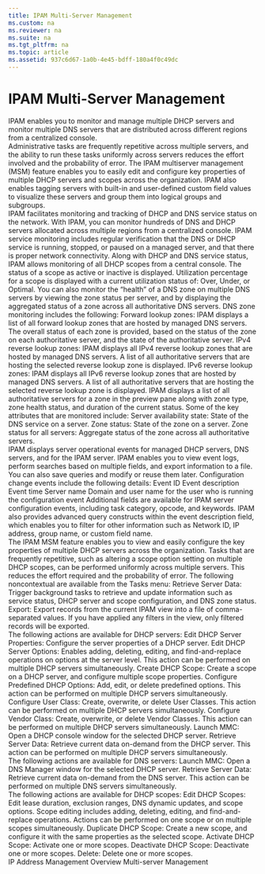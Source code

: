 ```yaml
---
title: IPAM Multi-Server Management
ms.custom: na
ms.reviewer: na
ms.suite: na
ms.tgt_pltfrm: na
ms.topic: article
ms.assetid: 937c6d67-1a0b-4e45-bdff-180a4f0c49dc
---
```

# IPAM Multi-Server Management
<?xml version="1.0" encoding="utf-8"?>
<developerConceptualDocument xmlns="http://ddue.schemas.microsoft.com/authoring/2003/5" xmlns:xlink="http://www.w3.org/1999/xlink" xmlns:xsi="http://www.w3.org/2001/XMLSchema-instance" xsi:schemaLocation="http://ddue.schemas.microsoft.com/authoring/2003/5 http://dduestorage.blob.core.windows.net/ddueschema/developer.xsd">
  <introduction>
    <para>IPAM enables you to monitor and manage multiple DHCP servers and monitor multiple DNS servers that are distributed across different regions from a centralized console. </para>
  </introduction>
  <section>
    <title>Multiserver management and display</title>
    <content>
      <para>Administrative tasks are frequently repetitive across multiple servers, and the ability to run these tasks uniformly across servers reduces the effort involved and the probability of error. The IPAM multiserver management (MSM) feature enables you to easily edit and configure key properties of multiple DHCP servers and scopes across the organization. IPAM also enables tagging servers with built-in and user-defined custom field values to visualize these servers and group them into logical groups and subgroups.</para>
    </content>
  </section>
  <section>
    <title>Service and zone monitoring</title>
    <content>
      <para>IPAM facilitates monitoring and tracking of DHCP and DNS service status on the network. With IPAM, you can monitor hundreds of DNS and DHCP servers allocated across multiple regions from a centralized console.</para>
      <para>IPAM service monitoring includes regular verification that the DNS or DHCP service is running, stopped, or paused on a managed server, and that there is proper network connectivity. Along with DHCP and DNS service status, IPAM allows monitoring of all DHCP scopes from a central console. The status of a scope as active or inactive is displayed. Utilization percentage for a scope is displayed with a current utilization status of: Over, Under, or Optimal.</para>
      <para>You can also monitor the “health” of a DNS zone on multiple DNS servers by viewing the zone status per server, and by displaying the aggregated status of a zone across all authoritative DNS servers.</para>
      <para>DNS zone monitoring includes the following:</para>
      <list class="bullet">
        <listItem>
          <para>Forward lookup zones: IPAM displays a list of all forward lookup zones that are hosted by managed DNS servers. The overall status of each zone is provided, based on the status of the zone on each authoritative server, and the state of the authoritative server.</para>
        </listItem>
        <listItem>
          <para>IPv4 reverse lookup zones: IPAM displays all IPv4 reverse lookup zones that are hosted by managed DNS servers. A list of all authoritative servers that are hosting the selected reverse lookup zone is displayed.</para>
        </listItem>
        <listItem>
          <para>IPv6 reverse lookup zones: IPAM displays all IPv6 reverse lookup zones that are hosted by managed DNS servers. A list of all authoritative servers that are hosting the selected reverse lookup zone is displayed.</para>
        </listItem>
      </list>
      <para>IPAM displays a list of all authoritative servers for a zone in the preview pane along with zone type, zone health status, and duration of the current status. </para>
      <para>Some of the key attributes that are monitored include:</para>
      <list class="bullet">
        <listItem>
          <para>Server availability state: State of the DNS service on a server.</para>
        </listItem>
        <listItem>
          <para>Zone status: State of the zone on a server.</para>
        </listItem>
        <listItem>
          <para>Zone status for all servers: Aggregate status of the zone across all authoritative servers.</para>
        </listItem>
      </list>
    </content>
  </section>
  <section>
    <title>Configuration monitoring</title>
    <content>
      <para>IPAM displays server operational events for managed DHCP servers, DNS servers, and for the IPAM server. IPAM enables you to view event logs, perform searches based on multiple fields, and export information to a file. You can also save queries and modify or reuse them later. Configuration change events include the following details:</para>
      <list class="ordered">
        <listItem>
          <para>Event ID</para>
        </listItem>
        <listItem>
          <para>Event description</para>
        </listItem>
        <listItem>
          <para>Event time</para>
        </listItem>
        <listItem>
          <para>Server name</para>
        </listItem>
        <listItem>
          <para>Domain and user name for the user who is running the configuration event</para>
        </listItem>
      </list>
      <para>Additional fields are available for IPAM server configuration events, including task category, opcode, and keywords. IPAM also provides advanced query constructs within the event description field, which enables you to filter for other information such as Network ID, IP address, group name, or custom field name.</para>
    </content>
  </section>
  <section>
    <title>Server and scope management</title>
    <content>
      <para>The IPAM MSM feature enables you to view and easily configure the key properties of multiple DHCP servers across the organization. Tasks that are frequently repetitive, such as altering a scope option setting on multiple DHCP scopes, can be performed uniformly across multiple servers. This reduces the effort required and the probability of error.</para>
      <para>The following noncontextual are available from the Tasks menu:</para>
      <list class="bullet">
        <listItem>
          <para>
            <embeddedLabel>Retrieve Server Data</embeddedLabel>: Trigger background tasks to retrieve and update information such as service status, DHCP server and scope configuration, and DNS zone status.</para>
        </listItem>
        <listItem>
          <para>
            <embeddedLabel>Export</embeddedLabel>: Export records from the current IPAM view into a file of comma-separated values. If you have applied any filters in the view, only filtered records will be exported.</para>
        </listItem>
      </list>
    </content>
    <sections>
      <section>
        <title>DHCP server management actions</title>
        <content>
          <para>The following actions are available for DHCP servers:</para>
          <list class="bullet">
            <listItem>
              <para>
                <embeddedLabel>Edit DHCP Server Properties</embeddedLabel>: Configure the server properties of a DHCP server.</para>
            </listItem>
            <listItem>
              <para>
                <embeddedLabel>Edit DHCP Server Options</embeddedLabel>: Enables adding, deleting, editing, and find-and-replace operations on options at the server level. This action can be performed on multiple DHCP servers simultaneously.</para>
            </listItem>
            <listItem>
              <para>
                <embeddedLabel>Create DHCP Scope</embeddedLabel>: Create a scope on a DHCP server, and configure multiple scope properties.</para>
            </listItem>
            <listItem>
              <para>
                <embeddedLabel>Configure Predefined DHCP Options</embeddedLabel>: Add, edit, or delete predefined options. This action can be performed on multiple DHCP servers simultaneously.</para>
            </listItem>
            <listItem>
              <para>
                <embeddedLabel>Configure User Class</embeddedLabel>: Create, overwrite, or delete User Classes. This action can be performed on multiple DHCP servers simultaneously.</para>
            </listItem>
            <listItem>
              <para>
                <embeddedLabel>Configure Vendor Class</embeddedLabel>: Create, overwrite, or delete Vendor Classes. This action can be performed on multiple DHCP servers simultaneously.</para>
            </listItem>
            <listItem>
              <para>
                <embeddedLabel>Launch MMC</embeddedLabel>: Open a DHCP console window for the selected DHCP server.</para>
            </listItem>
            <listItem>
              <para>
                <embeddedLabel>Retrieve Server Data</embeddedLabel>: Retrieve current data on-demand from the DHCP server. This action can be performed on multiple DHCP servers simultaneously.</para>
            </listItem>
          </list>
        </content>
      </section>
      <section>
        <title>DNS server management actions</title>
        <content>
          <para>The following actions are available for DNS servers:</para>
          <list class="bullet">
            <listItem>
              <para>
                <embeddedLabel>Launch MMC</embeddedLabel>: Open a DNS Manager window for the selected DHCP server.</para>
            </listItem>
            <listItem>
              <para>
                <embeddedLabel>Retrieve Server Data</embeddedLabel>: Retrieve current data on-demand from the DNS server. This action can be performed on multiple DNS servers simultaneously.</para>
            </listItem>
          </list>
        </content>
      </section>
      <section>
        <title>DHCP scope management actions</title>
        <content>
          <para>The following actions are available for DHCP scopes:</para>
          <list class="bullet">
            <listItem>
              <para>
                <embeddedLabel>Edit DHCP Scopes</embeddedLabel>: Edit lease duration, exclusion ranges, DNS dynamic updates, and scope options. Scope editing includes adding, deleting, editing, and find-and-replace operations. Actions can be performed on one scope or on multiple scopes simultaneously.</para>
            </listItem>
            <listItem>
              <para>
                <embeddedLabel>Duplicate DHCP Scope</embeddedLabel>: Create a new scope, and configure it with the same properties as the selected scope.</para>
            </listItem>
            <listItem>
              <para>
                <embeddedLabel>Activate DHCP Scope</embeddedLabel>: Activate one or more scopes.</para>
            </listItem>
            <listItem>
              <para>
                <embeddedLabel>Deactivate DHCP Scope</embeddedLabel>: Deactivate one or more scopes.</para>
            </listItem>
            <listItem>
              <para>
                <embeddedLabel>Delete</embeddedLabel>: Delete one or more scopes.</para>
            </listItem>
          </list>
        </content>
      </section>
    </sections>
  </section>
  <section>
    <title>See also</title>
    <content>
      <para>
        <legacyLink xlink:href="9035778c-7ab3-42d0-8540-45a163c1d46b">IP Address Management Overview</legacyLink>
      </para>
      <para>
        <legacyLink xlink:href="70586e67-3d2c-48f7-a196-92f76f2e77f9">Multi-server Management</legacyLink>
      </para>
    </content>
  </section>
  <relatedTopics />
</developerConceptualDocument>

